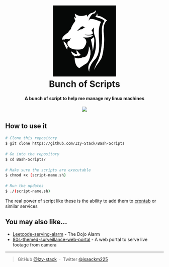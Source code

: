 
<h1 align="center">
  <br>
  <img src="simple-logo.png" alt="simple-logo" width="200">
  <br>
  Bunch of Scripts
  <br>
</h1>

<h4 align="center"> A bunch of script to help me manage my linux machines </h4>

<p align="center">
  <a href="https://paypal.me/izy225?country">
    <img src="https://img.shields.io/badge/$-donate-ff69b4.svg?maxAge=2592000&amp;style=flat">
  </a>
</p>

## How to use it

```bash
# Clone this repository
$ git clone https://github.com/Izy-Stack/Bash-Scripts

# Go into the repository
$ cd Bash-Scripts/

# Make sure the scripts are executable
$ chmod +x (script-name.sh)

# Run the updates
$ ./(script-name.sh)
```

The real power of script like these is the ability to add them to <a href="https://infinitbility.com/crontab-documentation">crontab</a> or similar services 



## You may also like...

- [Leetcode-serving-alarm](https://github.com/Izy-stack/LT-serving-alarm) - The Dojo Alarm
- [80s-themed-surveillance-web-portal](https://github.com/Izy-stack/80s-themed-surveillance-portal) - A web portal to serve live footage from camera


---

> GitHub [@Izy-stack](https://github.com/Izy-stack) &nbsp;&middot;&nbsp;
> Twitter [@isaackm225](https://twitter.com/isaackm225)



